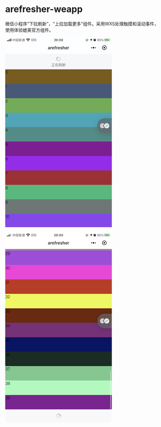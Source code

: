 # arefresher-weapp
微信小程序“下拉刷新”，“上拉加载更多”组件。采用WXS处理触摸和滚动事件，使用体验媲美官方组件。

![](./demo0.jpeg)

![](./demo1.jpeg)